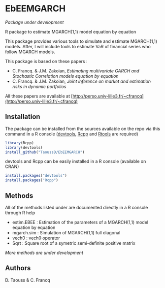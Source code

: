 # EbEEMGARCH
*Package under development*

R package to estimate MGARCH(1,1) model equation by equation

This package provides various tools to simulate and estimate MGARCH(1,1) models. After, I will include tools to estimate VaR of financial series who follow MGARCH models.


This package is based on these papers :
- C. Francq. & J.M. Zakoian, *Estimating multivariate GARCH and Stochastic Correlation models equation by equation*
- C. Francq. & J.M. Zakoian, *Joint inference on market and estimation risks in dynamic portfolios* 

All these papers are available at [http://perso.univ-lille3.fr/~cfrancq](http://perso.univ-lille3.fr/~cfrancq)

## Installation

The package can be installed from the sources available on the repo via this command in a R console ([devtools](https://github.com/hadley/devtools), [Rcpp](https://github.com/RcppCore/Rcpp/) and [Rtools](https://cran.r-project.org/bin/windows/Rtools/) are required)
```R
library(Rcpp)
library(devtools)
install_github("TaoussD/EbEEMGARCH")
``` 

devtools and Rcpp can be easily installed in a R console (available on CRAN)
```R
install.packages("devtools")
install.packages("Rcpp")
```


## Methods

All of the methods listed under are documented directly in a R console through R help

- estim.EBEE : Estimation of the parameters of a MGARCH(1,1) model equation by equation
- mgarch.sim : Simulation of MGARCH(1,1) full diagonal 
- vech0 : vech0 operator
- Sqrt : Square root of a symetric semi-definite positive matrix

*More methods are under development*

## Authors

D. Taouss & C. Francq
